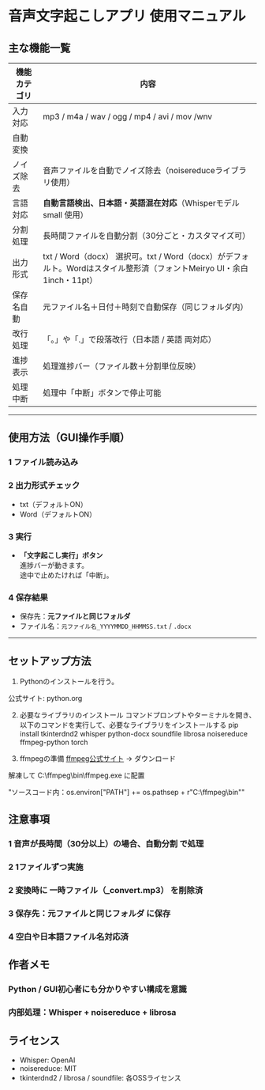 # 音声文字起こしアプリ 使用マニュアル

## 主な機能一覧
| 機能カテゴリ     | 内容                                                             |
|------------|----------------------------------------------------------------|
| 入力対応       | mp3 / m4a / wav / ogg / mp4 / avi / mov /wnv                                 |
| 自動変換       | 
| ノイズ除去     | 音声ファイルを自動でノイズ除去（noisereduceライブラリ使用）                                   |
| 言語対応       | **自動言語検出、日本語・英語混在対応**（Whisperモデル small 使用）                                   |
| 分割処理       | 長時間ファイルを自動分割（30分ごと・カスタマイズ可）                                         |
| 出力形式       | txt / Word（docx） 選択可。txt / Word（docx）がデフォルト。Wordはスタイル整形済（フォントMeiryo UI・余白1inch・11pt） |
| 保存名自動     | 元ファイル名＋日付＋時刻で自動保存（同じフォルダ内）                                             |
| 改行処理       | 「。」や「.」で段落改行（日本語 / 英語 両対応）                                                 |
| 進捗表示       | 処理進捗バー（ファイル数＋分割単位反映）                                                       |
| 処理中断       | 処理中「中断」ボタンで停止可能                                                               |

---

## 使用方法（GUI操作手順）
### 1 ファイル読み込み   

### 2 出力形式チェック  
- txt（デフォルトON）  
- Word（デフォルトON）  

### 3 実行  
- **「文字起こし実行」ボタン**  
進捗バーが動きます。  
途中で止めたければ「中断」。

### 4 保存結果  
- 保存先：**元ファイルと同じフォルダ**
- ファイル名：`元ファイル名_YYYYMMDD_HHMMSS.txt` / `.docx`

---

## セットアップ方法
1. Pythonのインストールを行う。

公式サイト: python.org

2. 必要なライブラリのインストール
コマンドプロンプトやターミナルを開き、以下のコマンドを実行して、必要なライブラリをインストールする
pip install tkinterdnd2 whisper python-docx soundfile librosa noisereduce ffmpeg-python torch

3. ffmpegの準備
[ffmpeg公式サイト](https://ffmpeg.org/download.html) → ダウンロード

解凍して C:\ffmpeg\bin\ffmpeg.exe に配置

"ソースコード内：os.environ["PATH"] += os.pathsep + r"C:\ffmpeg\bin""

## 注意事項
### 1 音声が長時間（30分以上）の場合、自動分割 で処理

### 2 1ファイルずつ実施

### 2 変換時に 一時ファイル（_convert.mp3） を削除済

### 3 保存先：元ファイルと同じフォルダ に保存

### 4 空白や日本語ファイル名対応済

## 作者メモ
### Python / GUI初心者にも分かりやすい構成を意識

### 内部処理：Whisper + noisereduce + librosa

## ライセンス
- Whisper: OpenAI
- noisereduce: MIT
- tkinterdnd2 / librosa / soundfile: 各OSSライセンス